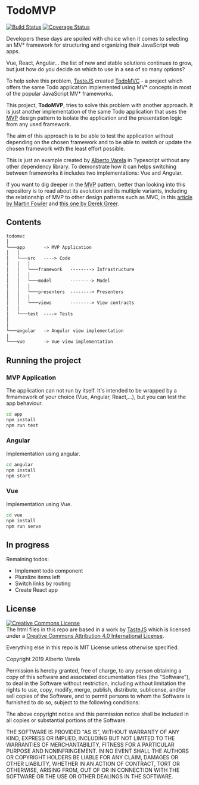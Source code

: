 # TodoMVP

[![Build Status](https://travis-ci.org/artberri/todomvp.svg?branch=master)](https://travis-ci.org/artberri/todomvp)
[![Coverage Status](https://coveralls.io/repos/github/artberri/todomvp/badge.svg)](https://coveralls.io/github/artberri/todomvp)

Developers these days are spoiled with choice when it comes to selecting an MV*
framework for structuring and organizing their JavaScript web apps.

Vue, React, Angular… the list of new and stable solutions continues to grow,
but just how do you decide on which to use in a sea of so many options?

To help solve this problem, [TasteJS](http://tastejs.com/) created
[TodoMVC](http://todomvc.com/) - a project which offers the same Todo application implemented using MV* concepts in most of the popular JavaScript MV* frameworks.

This project, **TodoMVP**, tries to solve this problem with another
approach. It is just another implementation of the same Todo application that
uses the <abbr title="Model View Presenter">MVP</abbr> design pattern to isolate the
application and the presentation logic from any used framework.

The aim of this approach is to be able to test the application without depending
on the chosen framework and to be able to switch or update the chosen framework
with the least effort possible.

This is just an example created by [Alberto Varela](https://www.berriart.com/)
in Typescript without any other dependency library. To demonstrate how it can
helps switching between frameworks it includes two implementations:
Vue and Angular.

If you want to dig deeper in the <abbr title="Model View Presenter">MVP</abbr>
pattern, better than looking into this repository is to read about its
evolution and its multiple variants, including the relationship
of MVP to other design patterns such as MVC, in this
[article by Martin Fowler](https://www.martinfowler.com/eaaDev/uiArchs.html)
and [this one by Derek Greer](http://www.aspiringcraftsman.com/2007/08/25/interactive-application-architecture/).

## Contents

```txt
todomvc
│
└───app       -> MVP Application
│   │
│   └───src   ----> Code
│   │   │
│   │   └───framework   --------> Infrastructure
│   │   │
│   │   └───model       --------> Model
│   │   │
│   │   └───presenters  --------> Presenters
│   │   │
│   │   └───views       --------> View contracts
│   │
│   └───test  ----> Tests
│
│
└───angular   -> Angular view implementation
│
└───vue       -> Vue view implementation
```

## Running the project

### MVP Application

The application can not run by itself. It's intended to be wrapped by a frmamework of
your choice (Vue, Angular, React,...), but you can test the app behaviour.

```bash
cd app
npm install
npm run test
```

### Angular

Implementation using angular.

```bash
cd angular
npm install
npm start
```

### Vue

Implementation using Vue.

```bash
cd vue
npm install
npm run serve
```

## In progress

Remaining todos:

- Implement todo component
- Pluralize items left
- Switch links by routing
- Create React app

## License

<a rel="license" href="http://creativecommons.org/licenses/by/4.0/deed.en_US"><img alt="Creative Commons License" style="border-width:0" src="http://i.creativecommons.org/l/by/4.0/80x15.png" /></a><br />The html files in this repo are based in a <span xmlns:dct="http://purl.org/dc/terms/" href="http://purl.org/dc/dcmitype/InteractiveResource" rel="dct:type">work</span> by <a xmlns:cc="http://creativecommons.org/ns#" href="http://sindresorhus.com" property="cc:attributionName" rel="cc:attributionURL">TasteJS</a> which is licensed under a <a rel="license" href="http://creativecommons.org/licenses/by/4.0/deed.en_US">Creative Commons Attribution 4.0 International License</a>.

Everything else in this repo is MIT License unless otherwise specified.

Copyright 2019 Alberto Varela

Permission is hereby granted, free of charge, to any person obtaining a copy of this software and associated documentation files (the "Software"), to deal in the Software without restriction, including without limitation the rights to use, copy, modify, merge, publish, distribute, sublicense, and/or sell copies of the Software, and to permit persons to whom the Software is furnished to do so, subject to the following conditions:

The above copyright notice and this permission notice shall be included in all copies or substantial portions of the Software.

THE SOFTWARE IS PROVIDED "AS IS", WITHOUT WARRANTY OF ANY KIND, EXPRESS OR IMPLIED, INCLUDING BUT NOT LIMITED TO THE WARRANTIES OF MERCHANTABILITY, FITNESS FOR A PARTICULAR PURPOSE AND NONINFRINGEMENT. IN NO EVENT SHALL THE AUTHORS OR COPYRIGHT HOLDERS BE LIABLE FOR ANY CLAIM, DAMAGES OR OTHER LIABILITY, WHETHER IN AN ACTION OF CONTRACT, TORT OR OTHERWISE, ARISING FROM, OUT OF OR IN CONNECTION WITH THE SOFTWARE OR THE USE OR OTHER DEALINGS IN THE SOFTWARE.
